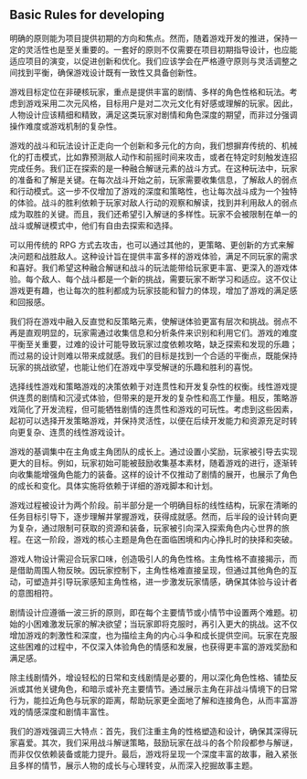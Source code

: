## Basic Rules for developing

明确的原则能为项目提供初期的方向和焦点。然而，随着游戏开发的推进，保持一定的灵活性也是至关重要的。一套好的原则不仅需要在项目初期指导设计，也应能适应项目的演变，以促进创新和优化。我们应该学会在严格遵守原则与灵活调整之间找到平衡，确保游戏设计既有一致性又具备创新性。

游戏目标定位在非硬核玩家，重点是提供丰富的剧情、多样的角色性格和玩法。考虑到游戏采用二次元风格，目标用户是对二次元文化有好感或理解的玩家。因此，人物设计应该精细和精致，满足这类玩家对剧情和角色深度的期望，而非过分强调操作难度或游戏机制的复杂性。

游戏的战斗和玩法设计正走向一个创新和多元化的方向，我们想摒弃传统的、机械化的打击模式，比如靠预测敌人动作和前摇时间来攻击，或者在特定时刻触发连招完成任务。我们正在探索的是一种融合解谜元素的战斗方式。在这种玩法中，玩家的准备和了解是关键。在每次战斗开始之前，玩家需要收集信息，了解敌人的弱点和行动模式。这一步不仅增加了游戏的深度和策略性，也让每次战斗成为一个独特的体验。战斗的胜利依赖于玩家对敌人行动的观察和解读，找到并利用敌人的弱点成为取胜的关键。而且，我们还希望引入解谜的多样性。玩家不会被限制在单一的战斗或解谜模式中，他们有自由去探索和选择。

可以用传统的 RPG 方式去攻击，也可以通过其他的，更策略、更创新的方式来解决问题和战胜敌人。这种设计旨在提供丰富多样的游戏体验，满足不同玩家的需求和喜好。我们希望这种融合解谜和战斗的玩法能带给玩家更丰富、更深入的游戏体验。每个敌人、每个战斗都是一个新的挑战，需要玩家不断学习和适应。这不仅让游戏更有趣，也让每次的胜利都成为玩家技能和智力的体现，增加了游戏的满足感和回报感。

我们将在游戏中融入反直觉和反策略元素，使解谜体验更富有层次和挑战。弱点不再是直观明显的，玩家需通过收集信息和分析条件来识别和利用它们。游戏的难度平衡至关重要，过难的设计可能导致玩家过度依赖攻略，缺乏探索和发现的乐趣；而过易的设计则难以带来成就感。我们的目标是找到一个合适的平衡点，既能保持玩家的挑战欲望，也能让他们在游戏中享受解谜的乐趣和胜利的喜悦。

选择线性游戏和策略游戏的决策依赖于对连贯性和开发复杂性的权衡。线性游戏提供连贯的剧情和沉浸式体验，但带来的是开发的复杂性和高工作量。相反，策略游戏简化了开发流程，但可能牺牲剧情的连贯性和游戏的可玩性。考虑到这些因素，起初可以选择开发策略游戏，并保持灵活性，以便在后续开发能力和资源充足时转向更复杂、连贯的线性游戏设计。

游戏的基调集中在主角或主角团队的成长上。通过设置小奖励，玩家被引导去实现更大的目标。例如，玩家初始可能被鼓励收集基本素材，随着游戏的进行，逐渐转向收集能增强角色能力的装备。这样的设计不仅推动了剧情的展开，也展示了角色的成长和变化。具体实施将依赖于详细的游戏脚本和计划。

游戏过程被设计为两个阶段。前半部分是一个明确目标的线性结构，玩家在清晰的任务目标引导下，逐步理解并掌握游戏，获得成就感。然而，后半段的设计转向更为复杂，通过限制可获取的资源和装备，玩家被引向深入探索角色内心世界的旅程。在这一阶段，游戏的核心主题是角色在面临困境和内心挣扎时的抉择和突破。

游戏人物设计需迎合玩家口味，创造吸引人的角色性格。主角性格不直接揭示，而是借助周围人物反映。因玩家控制下，主角性格难直接呈现，但通过其他角色的互动，可塑造并引导玩家感知主角性格，进一步激发玩家情感，确保其体验与设计者的意图相符。

剧情设计应遵循一波三折的原则，即在每个主要情节或小情节中设置两个难题。初始的小困难激发玩家的解决欲望；当玩家即将克服时，再引入更大的挑战。这不仅增加游戏的刺激性和深度，也为描绘主角的内心斗争和成长提供空间。玩家在克服这些困难的过程中，不仅深入体验角色的情感和发展，也获得更丰富的游戏奖励和满足感。

除主线剧情外，增设轻松的日常和支线剧情是必要的，用以深化角色性格、铺垫反派或其他关键角色，和暗示或补充主要情节。通过展示主角在非战斗情境下的日常行为，能拉近角色与玩家的距离，帮助玩家更全面地了解和连接角色，从而丰富游戏的情感深度和剧情丰富性。

我们的游戏强调三大特点：首先，我们注重主角的性格塑造和设计，确保其深得玩家喜爱。其次，我们采用战斗解谜策略，鼓励玩家在战斗的各个阶段都参与解谜，而非仅仅依赖装备或能力提升。最后，游戏将呈现一个深度丰富的故事，融入紧张且多样的情节，展示人物的成长与心理转变，从而深入挖掘故事主题。
